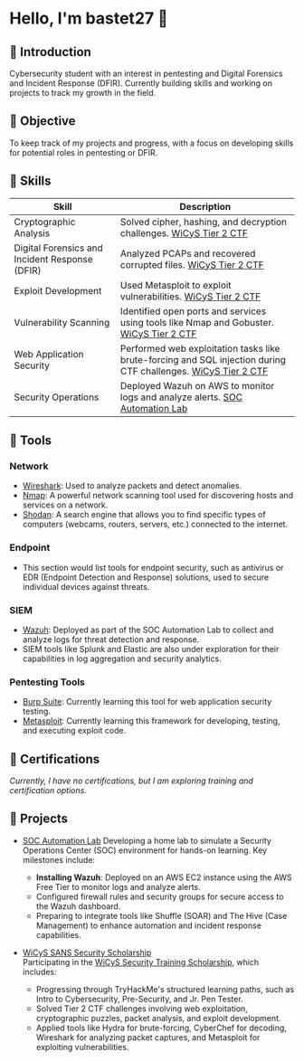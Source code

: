 # Hello, I'm bastet27 🖤

## 🖤 Introduction
Cybersecurity student with an interest in pentesting and Digital Forensics and Incident Response (DFIR). Currently building skills and working on projects to track my growth in the field.

## 🖤 Objective
To keep track of my projects and progress, with a focus on developing skills for potential roles in pentesting or DFIR.

## 🖤 Skills

| Skill                                | Description                                                                                   |
|--------------------------------------|-----------------------------------------------------------------------------------------------|
| Cryptographic Analysis               | Solved cipher, hashing, and decryption challenges. [WiCyS Tier 2 CTF](#)                      |
| Digital Forensics and Incident Response (DFIR) | Analyzed PCAPs and recovered corrupted files. [WiCyS Tier 2 CTF](#)                        |
| Exploit Development                  | Used Metasploit to exploit vulnerabilities. [WiCyS Tier 2 CTF](#)                       |
| Vulnerability Scanning               | Identified open ports and services using tools like Nmap and Gobuster. [WiCyS Tier 2 CTF](#)|
| Web Application Security             | Performed web exploitation tasks like brute-forcing and SQL injection during CTF challenges. [WiCyS Tier 2 CTF](#) |
| Security Operations                  | Deployed Wazuh on AWS to monitor logs and analyze alerts. [SOC Automation Lab](https://github.com/bastet27/SOC-Lab1)             |

## 🖤 Tools

### Network
- [Wireshark](https://www.wireshark.org/): Used to analyze packets and detect anomalies.
- [Nmap](https://nmap.org/): A powerful network scanning tool used for discovering hosts and services on a network.
- [Shodan](https://www.shodan.io/): A search engine that allows you to find specific types of computers (webcams, routers, servers, etc.) connected to the internet.

### Endpoint
- This section would list tools for endpoint security, such as antivirus or EDR (Endpoint Detection and Response) solutions, used to secure individual devices against threats.

### SIEM
- [Wazuh](https://documentation.wazuh.com/current/): Deployed as part of the SOC Automation Lab to collect and analyze logs for threat detection and response.
- SIEM tools like Splunk and Elastic are also under exploration for their capabilities in log aggregation and security analytics.

### Pentesting Tools
- [Burp Suite](https://portswigger.net/burp): Currently learning this tool for web application security testing.
- [Metasploit](https://www.metasploit.com/): Currently learning this framework for developing, testing, and executing exploit code.

## 🖤 Certifications
*Currently, I have no certifications, but I am exploring training and certification options.*

## 🖤 Projects

- [SOC Automation Lab](https://github.com/bastet27/SOC-Lab1)
  Developing a home lab to simulate a Security Operations Center (SOC) environment for hands-on learning. Key milestones include:  
  - **Installing Wazuh**: Deployed on an AWS EC2 instance using the AWS Free Tier to monitor logs and analyze alerts.  
  - Configured firewall rules and security groups for secure access to the Wazuh dashboard.  
  - Preparing to integrate tools like Shuffle (SOAR) and The Hive (Case Management) to enhance automation and incident response capabilities.

- [WiCyS SANS Security Scholarship](#)  
  Participating in the [WiCyS Security Training Scholarship](https://www.wicys.org/benefits/security-training-scholarship/), which includes:  
  - Progressing through TryHackMe's structured learning paths, such as Intro to Cybersecurity, Pre-Security, and Jr. Pen Tester.  
  - Solved Tier 2 CTF challenges involving web exploitation, cryptographic puzzles, packet analysis, and exploit development.  
  - Applied tools like Hydra for brute-forcing, CyberChef for decoding, Wireshark for analyzing packet captures, and Metasploit for exploiting vulnerabilities.
